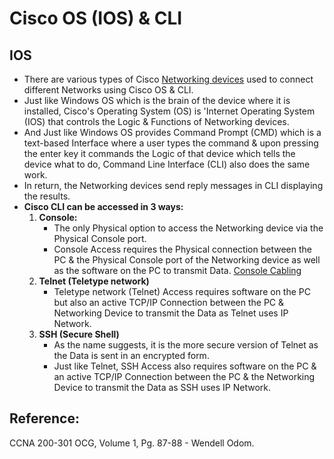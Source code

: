 # Cisco OS \(IOS\) & CLI

## IOS

* There are various types of Cisco [Networking devices](untitled-33.md) used to connect different Networks using Cisco OS & CLI.
* Just like Windows OS which is the brain of the device where it is installed, Cisco's Operating System \(OS\) is 'Internet Operating System \(IOS\) that controls the Logic & Functions of Networking devices.   
* And Just like Windows OS provides Command Prompt \(CMD\) which is a text-based Interface where a user types the command & upon pressing the enter key it commands the Logic of that device which tells the device what to do, Command Line Interface \(CLI\) also does the same work.
* In return, the Networking devices send reply messages in CLI displaying the results.
* **Cisco CLI can be accessed in 3 ways:**
  1. **Console:**
     * The only Physical option to access the Networking device via the Physical Console port.
     * Console Access requires the Physical connection between the PC & the Physical Console port of the Networking device as well as the software on the PC to transmit Data. [Console Cabling](untitled-48.md)
  2. **Telnet \(Teletype network\)**
     * Teletype network \(Telnet\) Access requires software on the PC but also an active TCP/IP Connection between the PC & Networking Device to transmit the Data as Telnet uses IP Network. 
  3. **SSH \(Secure Shell\)**
     * As the name suggests, it is the more secure version of Telnet as the Data is sent in an encrypted form.
     * Just like Telnet, SSH Access also requires software on the PC & an active TCP/IP Connection between the PC & the Networking Device to transmit the Data as SSH uses IP Network.

## Reference:

CCNA 200-301 OCG, Volume 1, Pg. 87-88 - Wendell Odom.


